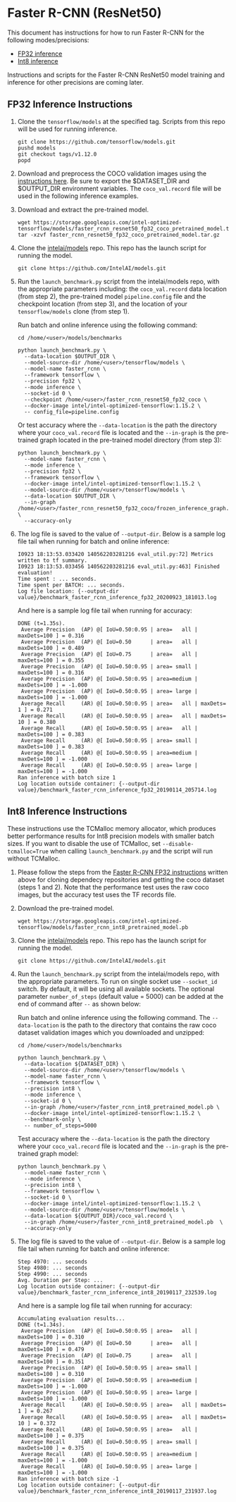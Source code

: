 # Faster R-CNN (ResNet50)

This document has instructions for how to run Faster R-CNN for the
following modes/precisions:
* [FP32 inference](#fp32-inference-instructions)
* [Int8 inference](#int8-inference-instructions)

Instructions and scripts for the Faster R-CNN ResNet50 model training and inference
for other precisions are coming later.

## FP32 Inference Instructions

1. Clone the `tensorflow/models` at the specified tag. Scripts from this
   repo will be used for running inference.
   ```
   git clone https://github.com/tensorflow/models.git
   pushd models
   git checkout tags/v1.12.0
   popd
   ```

2. Download and preprocess the COCO validation images using the [instructions here](/datasets/coco/README.md).
   Be sure to export the $DATASET_DIR and $OUTPUT_DIR environment variables.
   The `coco_val.record` file will be used in the following inference examples.

3. Download and extract the pre-trained model.
   ```
   wget https://storage.googleapis.com/intel-optimized-tensorflow/models/faster_rcnn_resnet50_fp32_coco_pretrained_model.tar.gz
   tar -xzvf faster_rcnn_resnet50_fp32_coco_pretrained_model.tar.gz
   ```

4. Clone the [intelai/models](https://github.com/intelai/models) repo.
   This repo has the launch script for running the model.
   ```
   git clone https://github.com/IntelAI/models.git
   ```

5. Run the `launch_benchmark.py` script from the intelai/models repo,
   with the appropriate parameters including: the `coco_val.record` data
   location (from step 2), the pre-trained model `pipeline.config` file
   and the checkpoint location (from step 3), and the location of your
   `tensorflow/models` clone (from step 1).

   Run batch and online inference using the following command:
   ```
   cd /home/<user>/models/benchmarks

   python launch_benchmark.py \
     --data-location $OUTPUT_DIR \
     --model-source-dir /home/<user>/tensorflow/models \
     --model-name faster_rcnn \
     --framework tensorflow \
     --precision fp32 \
     --mode inference \
     --socket-id 0 \
     --checkpoint /home/<user>/faster_rcnn_resnet50_fp32_coco \
     --docker-image intel/intel-optimized-tensorflow:1.15.2 \
     -- config_file=pipeline.config
    ```

   Or test accuracy where the `--data-location` is the path the directory
   where your `coco_val.record` file is located and the `--in-graph` is
   the pre-trained graph located in the pre-trained model directory (from step 3):
   ```
   python launch_benchmark.py \
     --model-name faster_rcnn \
     --mode inference \
     --precision fp32 \
     --framework tensorflow \
     --docker-image intel/intel-optimized-tensorflow:1.15.2 \
     --model-source-dir /home/<user>/tensorflow/models \
     --data-location $OUTPUT_DIR \
     --in-graph /home/<user>/faster_rcnn_resnet50_fp32_coco/frozen_inference_graph.pb \
     --accuracy-only
   ```

6. The log file is saved to the value of `--output-dir`. Below is a
   sample log file tail when running for batch and online inference:

   ```
   I0923 18:13:53.033420 140562203281216 eval_util.py:72] Metrics written to tf summary.
   I0923 18:13:53.033456 140562203281216 eval_util.py:463] Finished evaluation!
   Time spent : ... seconds.
   Time spent per BATCH: ... seconds.
   Log file location: {--output-dir value}/benchmark_faster_rcnn_inference_fp32_20200923_181013.log
    ```

   And here is a sample log file tail when running for accuracy:
    ```
    DONE (t=1.35s).
     Average Precision  (AP) @[ IoU=0.50:0.95 | area=   all | maxDets=100 ] = 0.316
     Average Precision  (AP) @[ IoU=0.50      | area=   all | maxDets=100 ] = 0.489
     Average Precision  (AP) @[ IoU=0.75      | area=   all | maxDets=100 ] = 0.355
     Average Precision  (AP) @[ IoU=0.50:0.95 | area= small | maxDets=100 ] = 0.316
     Average Precision  (AP) @[ IoU=0.50:0.95 | area=medium | maxDets=100 ] = -1.000
     Average Precision  (AP) @[ IoU=0.50:0.95 | area= large | maxDets=100 ] = -1.000
     Average Recall     (AR) @[ IoU=0.50:0.95 | area=   all | maxDets=  1 ] = 0.271
     Average Recall     (AR) @[ IoU=0.50:0.95 | area=   all | maxDets= 10 ] = 0.380
     Average Recall     (AR) @[ IoU=0.50:0.95 | area=   all | maxDets=100 ] = 0.383
     Average Recall     (AR) @[ IoU=0.50:0.95 | area= small | maxDets=100 ] = 0.383
     Average Recall     (AR) @[ IoU=0.50:0.95 | area=medium | maxDets=100 ] = -1.000
     Average Recall     (AR) @[ IoU=0.50:0.95 | area= large | maxDets=100 ] = -1.000
    Ran inference with batch size 1
    Log location outside container: {--output-dir value}/benchmark_faster_rcnn_inference_fp32_20190114_205714.log
    ```

## Int8 Inference Instructions

These instructions use the TCMalloc memory allocator, which produces 
better performance results for Int8 precision models with smaller batch sizes. 
If you want to disable the use of TCMalloc, set `--disable-tcmalloc=True` 
when calling `launch_benchmark.py` and the script will run without TCMalloc.

1. Please follow the steps from the
   [Faster R-CNN FP32 instructions](#fp32-inference-instructions) written
   above for cloning dependecy repositories and getting the coco dataset
   (steps 1 and 2). Note that the performance test uses the raw coco
   images, but the accuracy test uses the TF records file.

2. Download the pre-trained model.
   ```
   wget https://storage.googleapis.com/intel-optimized-tensorflow/models/faster_rcnn_int8_pretrained_model.pb
   ```

3. Clone the [intelai/models](https://github.com/intelai/models) repo.
   This repo has the launch script for running the model.
   ```
   git clone https://github.com/IntelAI/models.git
   ```

4. Run the `launch_benchmark.py` script from the intelai/models repo,
   with the appropriate parameters. To run on single socket use
   `--socket_id` switch. By default, it will be using all available
   sockets. The optional parameter `number_of_steps` (default value =
   5000) can be added at the end of command after `--` as shown below:

   Run batch and online inference using the following command. The
   `--data-location` is the path to the directory that contains the raw
   coco dataset validation images which you downloaded and unzipped:
   ```
   cd /home/<user>/models/benchmarks

   python launch_benchmark.py \
     --data-location ${DATASET_DIR} \
     --model-source-dir /home/<user>/tensorflow/models \
     --model-name faster_rcnn \
     --framework tensorflow \
     --precision int8 \
     --mode inference \
     --socket-id 0 \
     --in-graph /home/<user>/faster_rcnn_int8_pretrained_model.pb \
     --docker-image intel/intel-optimized-tensorflow:1.15.2 \
     --benchmark-only \
     -- number_of_steps=5000
    ```

   Test accuracy where the `--data-location` is the path the directory
   where your `coco_val.record` file is located and the `--in-graph` is
   the pre-trained graph model:
   ```
   python launch_benchmark.py \
     --model-name faster_rcnn \
     --mode inference \
     --precision int8 \
     --framework tensorflow \
     --socket-id 0 \
     --docker-image intel/intel-optimized-tensorflow:1.15.2 \
     --model-source-dir /home/<user>/tensorflow/models \
     --data-location ${OUTPUT_DIR}/coco_val.record \
     --in-graph /home/<user>/faster_rcnn_int8_pretrained_model.pb  \
     --accuracy-only
   ```

5. The log file is saved to the value of `--output-dir`. Below is a
   sample log file tail when running for batch and online inference:
   ```
   Step 4970: ... seconds
   Step 4980: ... seconds
   Step 4990: ... seconds
   Avg. Duration per Step: ...
   Log location outside container: {--output-dir value}/benchmark_faster_rcnn_inference_int8_20190117_232539.log
   ```

   And here is a sample log file tail when running for accuracy:
   ```
   Accumulating evaluation results...
   DONE (t=1.34s).
    Average Precision  (AP) @[ IoU=0.50:0.95 | area=   all | maxDets=100 ] = 0.310
    Average Precision  (AP) @[ IoU=0.50      | area=   all | maxDets=100 ] = 0.479
    Average Precision  (AP) @[ IoU=0.75      | area=   all | maxDets=100 ] = 0.351
    Average Precision  (AP) @[ IoU=0.50:0.95 | area= small | maxDets=100 ] = 0.310
    Average Precision  (AP) @[ IoU=0.50:0.95 | area=medium | maxDets=100 ] = -1.000
    Average Precision  (AP) @[ IoU=0.50:0.95 | area= large | maxDets=100 ] = -1.000
    Average Recall     (AR) @[ IoU=0.50:0.95 | area=   all | maxDets=  1 ] = 0.267
    Average Recall     (AR) @[ IoU=0.50:0.95 | area=   all | maxDets= 10 ] = 0.372
    Average Recall     (AR) @[ IoU=0.50:0.95 | area=   all | maxDets=100 ] = 0.375
    Average Recall     (AR) @[ IoU=0.50:0.95 | area= small | maxDets=100 ] = 0.375
    Average Recall     (AR) @[ IoU=0.50:0.95 | area=medium | maxDets=100 ] = -1.000
    Average Recall     (AR) @[ IoU=0.50:0.95 | area= large | maxDets=100 ] = -1.000
   Ran inference with batch size -1
   Log location outside container: {--output-dir value}/benchmark_faster_rcnn_inference_int8_20190117_231937.log
   ```
